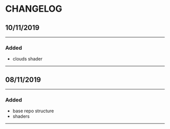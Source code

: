 # CHANGELOG

## 10/11/2019
<hr>

### **Added**
- clouds shader
<hr>

## 08/11/2019
<hr>

### **Added**
- base repo structure
- shaders
<hr>
